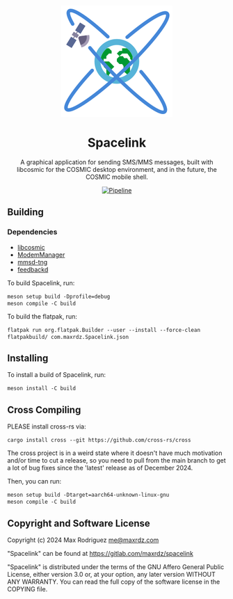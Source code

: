 <div align="center">
    <img src="./resources/icons/hicolor/scalable/apps/icon.svg">
    <h1>Spacelink</h1>
    <p>
        A graphical application for sending SMS/MMS messages, built with libcosmic
        for the COSMIC desktop environment, and in the future, the COSMIC mobile
        shell.
    </p>
    <a href="https://gitlab.com/maxrdz/spacelink/-/pipelines/latest"><img src="https://gitlab.com/maxrdz/spacelink/badges/master/pipeline.svg" alt="Pipeline" /></a>
</div>

## Building

### Dependencies

- [libcosmic](https://github.com/pop-os/libcosmic)
- [ModemManager](https://gitlab.freedesktop.org/mobile-broadband/ModemManager/)
- [mmsd-tng](https://gitlab.com/kop316/mmsd/)
- [feedbackd](https://source.puri.sm/Librem5/feedbackd)

To build Spacelink, run:

    meson setup build -Dprofile=debug
    meson compile -C build

To build the flatpak, run:

    flatpak run org.flatpak.Builder --user --install --force-clean flatpakbuild/ com.maxrdz.Spacelink.json

## Installing

To install a build of Spacelink, run:

    meson install -C build

## Cross Compiling

PLEASE install cross-rs via:

    cargo install cross --git https://github.com/cross-rs/cross

The cross project is in a weird state where it doesn't have much motivation
and/or time to cut a release, so you need to pull from the main branch to
get a lot of bug fixes since the 'latest' release as of December 2024.

Then, you can run:

    meson setup build -Dtarget=aarch64-unknown-linux-gnu
    meson compile -C build

## Copyright and Software License

Copyright (c) 2024 Max Rodriguez <me@maxrdz.com>

"Spacelink" can be found at https://gitlab.com/maxrdz/spacelink

"Spacelink" is distributed under the terms of the GNU Affero General Public
License, either version 3.0 or, at your option, any later
version WITHOUT ANY WARRANTY. You can read the full copy of
the software license in the COPYING file.
